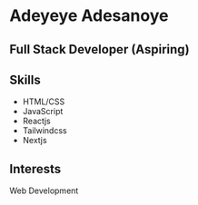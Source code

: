 # Adeyeye Adesanoye
## Full Stack Developer (Aspiring)

## Skills
- HTML/CSS
- JavaScript
- Reactjs
- Tailwindcss
- Nextjs

## Interests
Web Development

